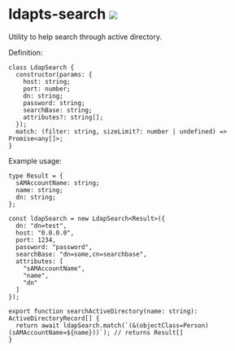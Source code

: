 # ldapts-search ![](https://img.shields.io/travis/hwkd/ldapts-search.svg?style=flat)
Utility to help search through active directory.

Definition:
```
class LdapSearch {
  constructor(params: {
    host: string;
    port: number;
    dn: string;
    password: string;
    searchBase: string;
    attributes?: string[];
  });
  match: (filter: string, sizeLimit?: number | undefined) => Promise<any[]>;
}
```

Example usage:
```
type Result = {
  sAMAccountName: string;
  name: string;
  dn: string;
};

const ldapSearch = new LdapSearch<Result>({
  dn: "dn=test",
  host: "0.0.0.0",
  port: 1234,
  password: "password",
  searchBase: "dn=some,cn=searchbase",
  attributes: [
    "sAMAccountName",
    "name",
    "dn"
  ]
});

export function searchActiveDirectory(name: string): ActiveDirectoryRecord[] {
  return await ldapSearch.match(`(&(objectClass=Person)(sAMAccountName=${name}))`); // returns Result[]
}
```